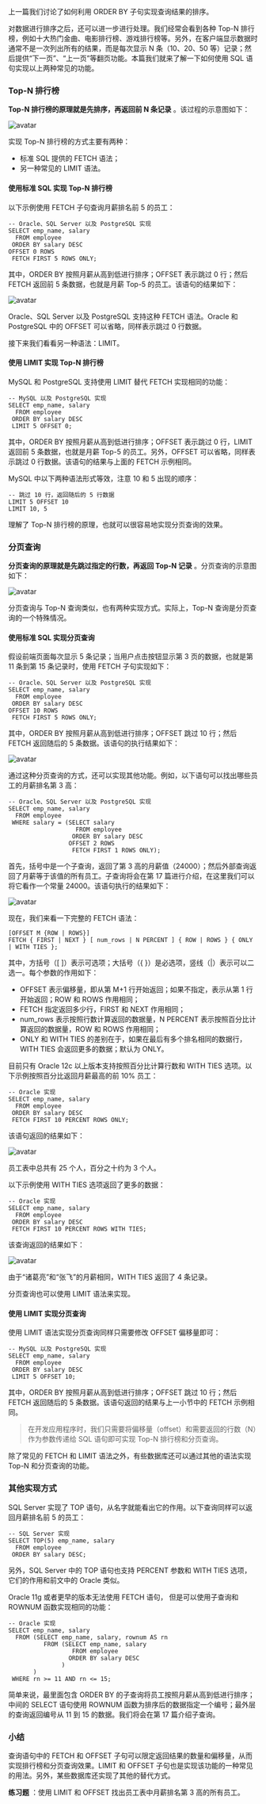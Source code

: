 上一篇我们讨论了如何利用 ORDER BY 子句实现查询结果的排序。

对数据进行排序之后，还可以进一步进行处理。我们经常会看到各种 Top-N
排行榜，例如十大热门金曲、电影排行榜、游戏排行榜等。另外，在客户端显示数据时通常不是一次列出所有的结果，而是每次显示 N 条（10、20、50
等）记录；然后提供“下一页”、“上一页”等翻页功能。本篇我们就来了解一下如何使用 SQL 语句实现以上两种常见的功能。

### Top-N 排行榜

**Top-N 排行榜的原理就是先排序，再返回前 N 条记录** 。该过程的示意图如下：

![avatar](https://images.gitbook.cn/FkSRShP8EIcoill9wPSe2i_YVS7B)

实现 Top-N 排行榜的方式主要有两种：

  * 标准 SQL 提供的 FETCH 语法；
  * 另一种常见的 LIMIT 语法。

#### 使用标准 SQL 实现 Top-N 排行榜

以下示例使用 FETCH 子句查询月薪排名前 5 的员工：

    
    
    -- Oracle、SQL Server 以及 PostgreSQL 实现
    SELECT emp_name, salary
      FROM employee
     ORDER BY salary DESC
    OFFSET 0 ROWS
     FETCH FIRST 5 ROWS ONLY;
    

其中，ORDER BY 按照月薪从高到低进行排序；OFFSET 表示跳过 0 行；然后 FETCH 返回前 5 条数据，也就是月薪 Top-5
的员工。该语句的结果如下：

![avatar](https://images.gitbook.cn/FjXVE8tyhIIUc0_rDtIyEYIguyB6)

Oracle、SQL Server 以及 PostgreSQL 支持这种 FETCH 语法。Oracle 和 PostgreSQL 中的 OFFSET
可以省略，同样表示跳过 0 行数据。

接下来我们看看另一种语法：LIMIT。

#### 使用 LIMIT 实现 Top-N 排行榜

MySQL 和 PostgreSQL 支持使用 LIMIT 替代 FETCH 实现相同的功能：

    
    
    -- MySQL 以及 PostgreSQL 实现
    SELECT emp_name, salary
      FROM employee
     ORDER BY salary DESC
     LIMIT 5 OFFSET 0;
    

其中，ORDER BY 按照月薪从高到低进行排序；OFFSET 表示跳过 0 行，LIMIT 返回前 5 条数据，也就是月薪 Top-5
的员工。另外，OFFSET 可以省略，同样表示跳过 0 行数据。该语句的结果与上面的 FETCH 示例相同。

MySQL 中以下两种语法形式等效，注意 10 和 5 出现的顺序：

    
    
    -- 跳过 10 行，返回随后的 5 行数据
    LIMIT 5 OFFSET 10
    LIMIT 10, 5
    

理解了 Top-N 排行榜的原理，也就可以很容易地实现分页查询的效果。

### 分页查询

**分页查询的原理就是先跳过指定的行数，再返回 Top-N 记录** 。分页查询的示意图如下：

![avatar](https://images.gitbook.cn/FjkOuHRcETzTbaHoGC0hdEo33o-a)

分页查询与 Top-N 查询类似，也有两种实现方式。实际上，Top-N 查询是分页查询的一个特殊情况。

#### 使用标准 SQL 实现分页查询

假设前端页面每次显示 5 条记录；当用户点击按钮显示第 3 页的数据，也就是第 11 条到第 15 条记录时，使用 FETCH 子句实现如下：

    
    
    -- Oracle、SQL Server 以及 PostgreSQL 实现
    SELECT emp_name, salary
      FROM employee
     ORDER BY salary DESC
    OFFSET 10 ROWS
     FETCH FIRST 5 ROWS ONLY;
    

其中，ORDER BY 按照月薪从高到低进行排序；OFFSET 跳过 10 行；然后 FETCH 返回随后的 5 条数据。该语句的执行结果如下：

![avatar](https://images.gitbook.cn/Ft4zpOWx3yARi5Nm_X0sAkuDU604)

通过这种分页查询的方式，还可以实现其他功能。例如，以下语句可以找出哪些员工的月薪排名第 3 高：

    
    
    -- Oracle、SQL Server 以及 PostgreSQL 实现
    SELECT emp_name, salary
      FROM employee
     WHERE salary = (SELECT salary
                       FROM employee
                      ORDER BY salary DESC
                     OFFSET 2 ROWS
                      FETCH FIRST 1 ROWS ONLY);
    

首先，括号中是一个子查询，返回了第 3 高的月薪值（24000）；然后外部查询返回了月薪等于该值的所有员工。子查询将会在第 17
篇进行介绍，在这里我们可以将它看作一个常量 24000。该语句执行的结果如下：

![avatar](https://images.gitbook.cn/FggwPVs10pQtLFI65rCctcUsKNu6)

现在，我们来看一下完整的 FETCH 语法：

    
    
    [OFFSET M {ROW | ROWS}]
    FETCH { FIRST | NEXT } [ num_rows | N PERCENT ] { ROW | ROWS } { ONLY | WITH TIES };
    

其中，方括号（[ ]）表示可选项；大括号（{ }）是必选项，竖线（|）表示可以二选一。每个参数的作用如下：

  * OFFSET 表示偏移量，即从第 M+1 行开始返回；如果不指定，表示从第 1 行开始返回；ROW 和 ROWS 作用相同；
  * FETCH 指定返回多少行，FIRST 和 NEXT 作用相同；
  * num_rows 表示按照行数计算返回的数据量，N PERCENT 表示按照百分比计算返回的数据量，ROW 和 ROWS 作用相同；
  * ONLY 和 WITH TIES 的差别在于，如果在最后有多个排名相同的数据行，WITH TIES 会返回更多的数据；默认为 ONLY。

目前只有 Oracle 12c 以上版本支持按照百分比计算行数和 WITH TIES 选项。以下示例按照百分比返回月薪最高的前 10% 员工：

    
    
    -- Oracle 实现
    SELECT emp_name, salary
      FROM employee
     ORDER BY salary DESC
     FETCH FIRST 10 PERCENT ROWS ONLY;
    

该语句返回的结果如下：

![avatar](https://images.gitbook.cn/FgzVH5VgiHRxIC95aR9uU83jQvhY)

员工表中总共有 25 个人，百分之十约为 3 个人。

以下示例使用 WITH TIES 选项返回了更多的数据：

    
    
    -- Oracle 实现
    SELECT emp_name, salary
      FROM employee
     ORDER BY salary DESC
     FETCH FIRST 10 PERCENT ROWS WITH TIES;
    

该查询返回的结果如下：

![avatar](https://images.gitbook.cn/FkW18pq1PZ8G6Z1E2MzI6WRC62LW)

由于“诸葛亮”和“张飞”的月薪相同，WITH TIES 返回了 4 条记录。

分页查询也可以使用 LIMIT 语法来实现。

#### 使用 LIMIT 实现分页查询

使用 LIMIT 语法实现分页查询同样只需要修改 OFFSET 偏移量即可：

    
    
    -- MySQL 以及 PostgreSQL 实现
    SELECT emp_name, salary
      FROM employee
     ORDER BY salary DESC
     LIMIT 5 OFFSET 10;
    

其中，ORDER BY 按照月薪从高到低进行排序；OFFSET 跳过 10 行；然后 FETCH 返回随后的 5 条数据。该语句返回的结果与上一小节中的
FETCH 示例相同。

> 在开发应用程序时，我们只需要将偏移量（offset）和需要返回的行数（N）作为参数传递给 SQL 语句即可实现 Top-N 排行榜和分页查询。

除了常见的 FETCH 和 LIMIT 语法之外，有些数据库还可以通过其他的语法实现 Top-N 和分页查询的功能。

### 其他实现方式

SQL Server 实现了 TOP 语句，从名字就能看出它的作用。以下查询同样可以返回月薪排名前 5 的员工：

    
    
    -- SQL Server 实现
    SELECT TOP(5) emp_name, salary
      FROM employee
     ORDER BY salary DESC;
    

另外，SQL Server 中的 TOP 语句也支持 PERCENT 参数和 WITH TIES 选项，它们的作用和前文中的 Oracle 类似。

Oracle 11g 或者更早的版本无法使用 FETCH 语句， 但是可以使用子查询和 ROWNUM 函数实现相同的功能：

    
    
    -- Oracle 实现
    SELECT emp_name, salary
      FROM (SELECT emp_name, salary, rownum AS rn
              FROM (SELECT emp_name, salary
                      FROM employee
                     ORDER BY salary DESC
                   )
           )
     WHERE rn >= 11 AND rn <= 15;
    

简单来说，最里面包含 ORDER BY 的子查询将员工按照月薪从高到低进行排序；中间的 SELECT 语句使用 ROWNUM
函数为排序后的数据指定一个编号；最外层的查询返回编号从 11 到 15 的数据。我们将会在第 17 篇介绍子查询。

### 小结

查询语句中的 FETCH 和 OFFSET 子句可以限定返回结果的数量和偏移量，从而实现排行榜和分页查询效果。LIMIT 和 OFFSET
子句也是实现该功能的一种常见的用法。另外，某些数据库还实现了其他的替代方式。

**练习题** ：使用 LIMIT 和 OFFSET 找出员工表中月薪排名第 3 高的所有员工。

